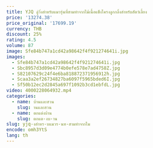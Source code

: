 ```yaml
---
title: YJQ ลู่วิ่งสำหรับแมวรุ่นที่สามทำจากไม้เนื้อแข็งโครงลูกกลิ้งสำหรับสัตว์เลี้ยง
price: '13274.38'
price_original: '17699.19'
currency: THB
discount: 25%
rating: 4.5
volume: 87
image: Sfe84b747a1cd42a98642f4f921274641i.jpg
images:
  - Sfe84b747a1cd42a98642f4f921274641i.jpg
  - Sbc8957d3d09e4774b0efe578e7ad4758Z.jpg
  - S82107629c24f4e6ba818872371956912h.jpg
  - Scaa3a2ef26734827ba6097f5965bded6I.jpg
  - Sf50b12ec2d2845a697f1092b3cd1ebfdL.jpg
video: 4000228064932.mp4
categories:
  - name: บ้านและสวน
    slug: านและสวน
  - name: ตกแต่งบ้าน
    slug: ตกแต-งบ-าน
slug: yjq-งสำหร-บแมวร-นท-สามทำจากไม
encode: omh3YtS
lang: th
---
```

  